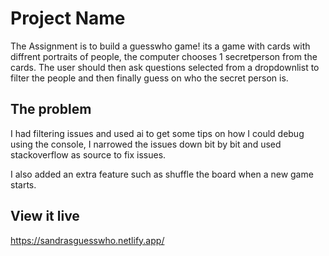 # Project Name

The Assignment is to build a guesswho game! its a game with cards with diffrent portraits of people, the computer chooses 1 secretperson from the cards. The user should then ask questions selected from a dropdownlist to filter the people and then finally guess on who the secret person is.

## The problem

I had filtering issues and used ai to get some tips on how I could debug using the console, I narrowed the issues down bit by bit and used stackoverflow as source to fix issues.

I also added an extra feature such as shuffle the board when a new game starts.

## View it live

https://sandrasguesswho.netlify.app/
